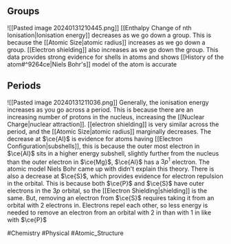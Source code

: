 ## Groups
![[Pasted image 20240131210445.png]]
[[Enthalpy Change of nth Ionisation|Ionisation energy]] decreases as we go down a group. This is because the [[Atomic Size|atomic radius]] increases as we go down a group. [[Electron shielding]] also increases as we go down the group. 
This data provides strong evidence for shells in atoms and shows [[History of the atom#^9264ce|Niels Bohr's]] model of the atom is accurate
## Periods
![[Pasted image 20240131211036.png]]
Generally, the ionisation energy increases as you go across a period. This is because there are an increasing number of protons in the nucleus, increasing the [[Nuclear Charge|nuclear attraction]]. [[electron shielding]] is very similar across the period, and the [[Atomic Size|atomic radius]] marginally decreases.
The decrease at $\ce{Al}$ is evidence for atoms having [[Electron Configuration|subshells]], this is because the outer most electron in $\ce{Al}$ sits in a higher energy subshell, slightly further from the nucleus than the outer electron in $\ce{Mg}$, $\ce{Al}$ has a $3p^1$ electron. The atomic model Niels Bohr came up with didn't explain this theory.
There is also a decrease at $\ce{S}$, which provides evidence for electron repulsion in the orbital. This is because both $\ce{P}$ and $\ce{S}$ have outer electrons in the $3p$ orbital, so the [[Electron Shielding|shielding]] is the same. But, removing an electron from $\ce{S}$ requires taking it from an orbital with 2 electrons in. Electrons repel each other, so less energy is needed to remove an electron from an orbital with 2 in than with 1 in like with $\ce{P}$

#Chemistry #Physical #Atomic_Structure